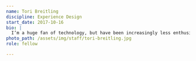 ```yaml
---
name: Tori Breitling
discipline: Experience Design
start_date: 2017-10-16
bio: |
  I’m a huge fan of technology, but have been increasingly less enthusiastic about how it’s impacting us collectively. As a fellow I can still work in technology while making positive contribution to a City in which I have lived for more than 30 years.
photo_path: /assets/img/staff/tori-breitling.jpg
role: fellow

---
```

